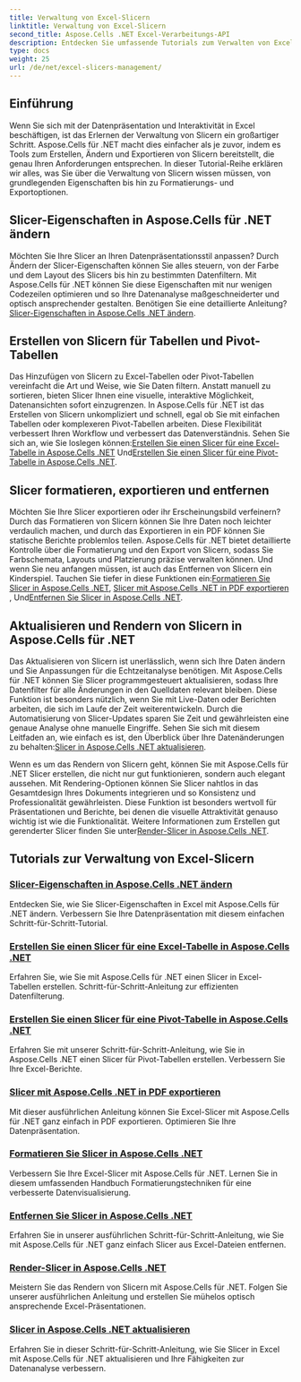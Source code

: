 ```yaml
---
title: Verwaltung von Excel-Slicern
linktitle: Verwaltung von Excel-Slicern
second_title: Aspose.Cells .NET Excel-Verarbeitungs-API
description: Entdecken Sie umfassende Tutorials zum Verwalten von Excel-Slicern mit Aspose.Cells für .NET. Erfahren Sie, wie Sie Slicer mühelos erstellen, aktualisieren, formatieren und exportieren.
type: docs
weight: 25
url: /de/net/excel-slicers-management/
---
```

## Einführung

Wenn Sie sich mit der Datenpräsentation und Interaktivität in Excel beschäftigen, ist das Erlernen der Verwaltung von Slicern ein großartiger Schritt. Aspose.Cells für .NET macht dies einfacher als je zuvor, indem es Tools zum Erstellen, Ändern und Exportieren von Slicern bereitstellt, die genau Ihren Anforderungen entsprechen. In dieser Tutorial-Reihe erklären wir alles, was Sie über die Verwaltung von Slicern wissen müssen, von grundlegenden Eigenschaften bis hin zu Formatierungs- und Exportoptionen.

## Slicer-Eigenschaften in Aspose.Cells für .NET ändern
Möchten Sie Ihre Slicer an Ihren Datenpräsentationsstil anpassen? Durch Ändern der Slicer-Eigenschaften können Sie alles steuern, von der Farbe und dem Layout des Slicers bis hin zu bestimmten Datenfiltern. Mit Aspose.Cells für .NET können Sie diese Eigenschaften mit nur wenigen Codezeilen optimieren und so Ihre Datenanalyse maßgeschneiderter und optisch ansprechender gestalten. Benötigen Sie eine detaillierte Anleitung?[Slicer-Eigenschaften in Aspose.Cells .NET ändern](./change-slicer-properties/).

## Erstellen von Slicern für Tabellen und Pivot-Tabellen
 Das Hinzufügen von Slicern zu Excel-Tabellen oder Pivot-Tabellen vereinfacht die Art und Weise, wie Sie Daten filtern. Anstatt manuell zu sortieren, bieten Slicer Ihnen eine visuelle, interaktive Möglichkeit, Datenansichten sofort einzugrenzen. In Aspose.Cells für .NET ist das Erstellen von Slicern unkompliziert und schnell, egal ob Sie mit einfachen Tabellen oder komplexeren Pivot-Tabellen arbeiten. Diese Flexibilität verbessert Ihren Workflow und verbessert das Datenverständnis. Sehen Sie sich an, wie Sie loslegen können:[Erstellen Sie einen Slicer für eine Excel-Tabelle in Aspose.Cells .NET](./create-slicer-excel-table/) Und[Erstellen Sie einen Slicer für eine Pivot-Tabelle in Aspose.Cells .NET](./create-slicer-pivot-table/).

## Slicer formatieren, exportieren und entfernen
 Möchten Sie Ihre Slicer exportieren oder ihr Erscheinungsbild verfeinern? Durch das Formatieren von Slicern können Sie Ihre Daten noch leichter verdaulich machen, und durch das Exportieren in ein PDF können Sie statische Berichte problemlos teilen. Aspose.Cells für .NET bietet detaillierte Kontrolle über die Formatierung und den Export von Slicern, sodass Sie Farbschemata, Layouts und Platzierung präzise verwalten können. Und wenn Sie neu anfangen müssen, ist auch das Entfernen von Slicern ein Kinderspiel. Tauchen Sie tiefer in diese Funktionen ein:[Formatieren Sie Slicer in Aspose.Cells .NET](./format-slicers/), [Slicer mit Aspose.Cells .NET in PDF exportieren](./export-slicer-to-pdf/) , Und[Entfernen Sie Slicer in Aspose.Cells .NET](./remove-slicers/).

## Aktualisieren und Rendern von Slicern in Aspose.Cells für .NET

Das Aktualisieren von Slicern ist unerlässlich, wenn sich Ihre Daten ändern und Sie Anpassungen für die Echtzeitanalyse benötigen. Mit Aspose.Cells für .NET können Sie Slicer programmgesteuert aktualisieren, sodass Ihre Datenfilter für alle Änderungen in den Quelldaten relevant bleiben. Diese Funktion ist besonders nützlich, wenn Sie mit Live-Daten oder Berichten arbeiten, die sich im Laufe der Zeit weiterentwickeln. Durch die Automatisierung von Slicer-Updates sparen Sie Zeit und gewährleisten eine genaue Analyse ohne manuelle Eingriffe. Sehen Sie sich mit diesem Leitfaden an, wie einfach es ist, den Überblick über Ihre Datenänderungen zu behalten:[Slicer in Aspose.Cells .NET aktualisieren](./update-slicers/).

Wenn es um das Rendern von Slicern geht, können Sie mit Aspose.Cells für .NET Slicer erstellen, die nicht nur gut funktionieren, sondern auch elegant aussehen. Mit Rendering-Optionen können Sie Slicer nahtlos in das Gesamtdesign Ihres Dokuments integrieren und so Konsistenz und Professionalität gewährleisten. Diese Funktion ist besonders wertvoll für Präsentationen und Berichte, bei denen die visuelle Attraktivität genauso wichtig ist wie die Funktionalität. Weitere Informationen zum Erstellen gut gerenderter Slicer finden Sie unter[Render-Slicer in Aspose.Cells .NET](./render-slicers/).

## Tutorials zur Verwaltung von Excel-Slicern
### [Slicer-Eigenschaften in Aspose.Cells .NET ändern](./change-slicer-properties/)
Entdecken Sie, wie Sie Slicer-Eigenschaften in Excel mit Aspose.Cells für .NET ändern. Verbessern Sie Ihre Datenpräsentation mit diesem einfachen Schritt-für-Schritt-Tutorial.
### [Erstellen Sie einen Slicer für eine Excel-Tabelle in Aspose.Cells .NET](./create-slicer-excel-table/)
Erfahren Sie, wie Sie mit Aspose.Cells für .NET einen Slicer in Excel-Tabellen erstellen. Schritt-für-Schritt-Anleitung zur effizienten Datenfilterung.
### [Erstellen Sie einen Slicer für eine Pivot-Tabelle in Aspose.Cells .NET](./create-slicer-pivot-table/)
Erfahren Sie mit unserer Schritt-für-Schritt-Anleitung, wie Sie in Aspose.Cells .NET einen Slicer für Pivot-Tabellen erstellen. Verbessern Sie Ihre Excel-Berichte.
### [Slicer mit Aspose.Cells .NET in PDF exportieren](./export-slicer-to-pdf/)
Mit dieser ausführlichen Anleitung können Sie Excel-Slicer mit Aspose.Cells für .NET ganz einfach in PDF exportieren. Optimieren Sie Ihre Datenpräsentation.
### [Formatieren Sie Slicer in Aspose.Cells .NET](./format-slicers/)
Verbessern Sie Ihre Excel-Slicer mit Aspose.Cells für .NET. Lernen Sie in diesem umfassenden Handbuch Formatierungstechniken für eine verbesserte Datenvisualisierung.
### [Entfernen Sie Slicer in Aspose.Cells .NET](./remove-slicers/)
Erfahren Sie in unserer ausführlichen Schritt-für-Schritt-Anleitung, wie Sie mit Aspose.Cells für .NET ganz einfach Slicer aus Excel-Dateien entfernen.
### [Render-Slicer in Aspose.Cells .NET](./render-slicers/)
Meistern Sie das Rendern von Slicern mit Aspose.Cells für .NET. Folgen Sie unserer ausführlichen Anleitung und erstellen Sie mühelos optisch ansprechende Excel-Präsentationen.
### [Slicer in Aspose.Cells .NET aktualisieren](./update-slicers/)
Erfahren Sie in dieser Schritt-für-Schritt-Anleitung, wie Sie Slicer in Excel mit Aspose.Cells für .NET aktualisieren und Ihre Fähigkeiten zur Datenanalyse verbessern.